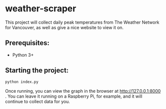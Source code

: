 # weather-scraper
This project will collect daily peak temperatures from The Weather Network for Vancouver, as well as give a nice website to view it on.

## Prerequisites:
- Python 3+

## Starting the project:
```bash
python index.py
```

Once running, you can view the graph in the browser at http://127.0.0.1:8000 . You can leave it running on a Raspberry Pi, for example, and it will continue to collect data for you.
